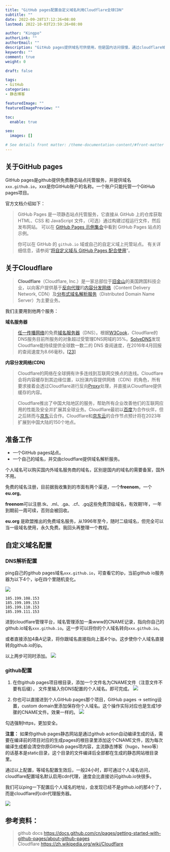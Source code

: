 ```yaml
---
title: "GitHub pages配置自定义域名利用Cloudflare全球CDN"
subtitle: ""
date: 2022-09-28T17:12:26+08:00
lastmod: 2022-10-03T23:59:26+08:00

author: "Kingpo"
authorLink: ""
authorEmail: ""
description: "GitHub pages提供域名可供使用，但是国内访问很慢，通过cloudflare域名解析配置自定义域名，可以利用其cdn加速访问。"
keywords: ""
comment: true
weight: 0

draft: false

tags:
- GitHub
categories:
- 静态博客

featuredImage: ""
featuredImagePreview: ""

toc:
  enable: true

seo:
  images: []

# See details front matter: /theme-documentation-content/#front-matter
---
```


<!--more-->
## 关于GitHub pages
GitHub pages是github提供免费静态站点托管服务，并提供域名`xxx.github.io`，xxx是你GitHub账户的名称。一个账户只能托管一个GitHub pages项目。

官方文档介绍如下：
>GitHub Pages 是一项静态站点托管服务，它直接从 GitHub 上的仓库获取 HTML、CSS 和 JavaScript 文件，（可选）通过构建过程运行文件，然后发布网站。 可以在 [GitHub Pages 示例集合](https://github.com/collections/github-pages-examples)中看到 GitHub Pages 站点的示例。
>
>你可以在 GitHub 的 `github.io` 域或自己的自定义域上托管站点。 有关详细信息，请参阅“[将自定义域与 GitHub Pages 配合使用](https://docs.github.com/cn/articles/using-a-custom-domain-with-github-pages)”。

## 关于Cloudflare

>**Cloudflare**（Cloudflare, Inc.）是一家总部位于[旧金山](https://zh.wikipedia.org/wiki/%E8%88%8A%E9%87%91%E5%B1%B1 "旧金山")的美国跨国科技企业，以向客户提供基于[反向代理](https://zh.wikipedia.org/wiki/%E5%8F%8D%E5%90%91%E4%BB%A3%E7%90%86 "反向代理")的[内容分发网络](https://zh.wikipedia.org/wiki/%E5%85%A7%E5%AE%B9%E5%82%B3%E9%81%9E%E7%B6%B2%E8%B7%AF "内容分发网络")（Content Delivery Network, CDN）及[分布式域名解析服务](https://zh.wikipedia.org/wiki/%E5%9F%9F%E5%90%8D%E7%B3%BB%E7%BB%9F "域名系统")（Distributed Domain Name Server）为主要业务。

我们主要用到他两个服务：

**域名服务器**
> [任一传播网络](https://zh.wikipedia.org/wiki/%E4%BB%BB%E6%92%AD "任播")的免费[域名服务器](https://zh.wikipedia.org/wiki/%E5%9F%9F%E5%90%8D%E7%B3%BB%E7%BB%9F "域名系统")（DNS）。根据[W3Cook](https://zh.wikipedia.org/w/index.php?title=W3Cook&action=edit&redlink=1 "W3Cook（页面不存在）")，Cloudflare的DNS服务目前所服务的对象超过受管理DNS网域的35%。[SolveDNS](https://zh.wikipedia.org/w/index.php?title=SolveDNS&action=edit&redlink=1 "SolveDNS（页面不存在）")发现Cloudflare能持续提供全球数一数二的 DNS 查阅速度，在2016年4月回报的查阅速度为8.66毫秒。[[23]](https://zh.wikipedia.org/wiki/Cloudflare#cite_note-23)

**内容分发网络(CDN)**
> Cloudflare的网络在全球拥有许多连线到互联网交换点的连线。Cloudflare会将内容缓存到其边缘位置，以扮演内容提供网络（CDN）的角色，所有要求接着会透过Cloudflare进行反向[Proxy](https://zh.wikipedia.org/wiki/Proxy "Proxy")处理，并直接从Cloudflare提供缓存的内容。

>Cloudflare推出了中国大陆地区的服务，帮助所有企业改善他们的互联网应用的性能及安全并扩展其全球业务。Cloudflare最初以[百度](https://zh.wikipedia.org/wiki/%E7%99%BE%E5%BA%A6 "百度")为合作伙伴，但之后转而与[京东](https://zh.wikipedia.org/wiki/%E4%BA%AC%E6%9D%B1_(%E7%B6%B2%E7%AB%99) "京东 (网站)")云合作。Cloudflare和[京东云](https://zh.wikipedia.org/w/index.php?title=%E4%BA%AC%E4%B8%9C%E4%BA%91&action=edit&redlink=1 "京东云（页面不存在）")的合作节点预计将在2023年扩展到中国大陆的150个地点。

## 准备工作
- 一个GitHub pages站点。
- 一个自己的域名，并交由cloudflare提供域名解析服务。

个人域名可以购买国内外域名服务商的域名，区别是国内的域名的需要备案，国外不用。

免费的域名注册，目前据我收集到的市面有两个渠道，一个**freenom**，一个**eu.org**。

**freenom**可以注册.tk、.ml、.ga、.cf、.gq这些免费顶级域名，有效期1年，一年到期前一周可续，否则会被回收。

**eu.org** 是欧盟推出的免费域名服务，从1996年至今，随时二级域名，但完全可以当一级域名使用，永久免费。我回头再整理一个教程。

## 自定义域名配置
### DNS解析配置
ping自己的github pages域名`xxx.github.io`，可查看它的ip，当前github io服务器为以下4个，ip在四个里随机变化。

![](https://s3.bmp.ovh/imgs/2022/09/28/49163b5c22c497b1.png)

```
185.199.108.153
185.199.109.153
185.199.110.153
185.199.111.153
```


进到cloudflare管理平台，域名管理添加一条www的CNAME记录，指向你自己的github.io域名`xxx.github.io`。这一步可以将你的个人域名转向`xxx.github.io`。

或者直接添加4条A记录，将你跟域名直接指向上面4个ip。这步使你个人域名直接转向github.io的ip。

以上两步可同时添加。
![](https://s3.bmp.ovh/imgs/2022/10/04/9f3ad9f96fb55a20.png)


### github配置

1.  在你github pages项目根目录，添加一个文件名为CNAME文件（注意文件不要有后缀），
文件里输入你DNS配置的个人域名。即可完成。
![](https://s3.bmp.ovh/imgs/2022/10/03/948e4b01e19aabcf.png)


2.  你也可以直接进到个人GitHub pages那个项目，GitHub pages -> setting设置，custom domain里添加保存你个人域名。这个操作实际对应也是生成1步骤的CNAME文件。效果一样的。
![](https://s3.bmp.ovh/imgs/2022/10/03/7ba48e38c264d283.png)

勾选强制https，更加安全。

**注意：** 如果你github pages静态网站是通过github action自动编译生成的话，需要在编译前的项目对应的生成pages的根目录里添加这个CNAME文件，因为每次编译生成都会清空你原GitHub pages项内容，主流静态博客（hugo，hexo等）的话基本是static目录，这个目录的文件编译后全部都在生成的静态网站根目录里。

通过以上配置，等域名配置生效后，一般24小时，即可通过个人域名访问，cloudflare配置域名默认启用cdn代理，速度会比直接访问github.io快很多。

我们可以ping一下配置后个人域名的地址，会发现已经不是github.io的那4个了，而是cloudflare的cdn代理服务器。

![](https://s3.bmp.ovh/imgs/2022/10/03/af31c01ce6029d6d.png)

## 参考资料：
> github docs https://docs.github.com/cn/pages/getting-started-with-github-pages/about-github-pages   
> Cloudflare https://zh.wikipedia.org/wiki/Cloudflare
